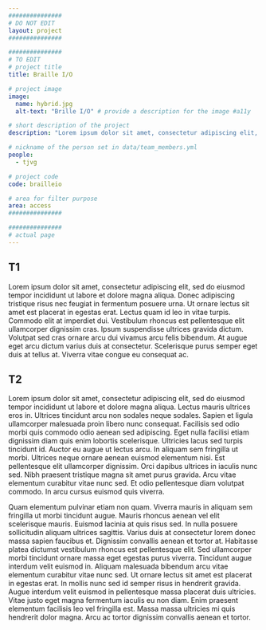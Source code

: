 ```yaml
---
###############
# DO NOT EDIT
layout: project
###############

###############
# TO EDIT
# project title
title: Braille I/O

# project image
image:
  name: hybrid.jpg
  alt-text: "Brille I/O" # provide a description for the image #a11y

# short description of the project
description: "Lorem ipsum dolor sit amet, consectetur adipiscing elit, sed do eiusmod tempor incididunt ut labore et dolore magna aliqua. Donec adipiscing tristique risus nec feugiat in fermentum posuere urna. Ut ornare lectus sit amet est placerat in egestas erat. Lectus quam id leo in vitae turpis. Commodo elit at imperdiet dui. Vestibulum rhoncus est pellentesque elit ullamcorper dignissim cras. Ipsum suspendisse ultrices gravida dictum. Volutpat sed cras ornare arcu dui vivamus arcu felis bibendum. At augue eget arcu dictum varius duis at consectetur. Scelerisque purus semper eget duis at tellus at. Viverra vitae congue eu consequat ac."

# nickname of the person set in data/team_members.yml
people:
  - tjvg

# project code
code: brailleio

# area for filter purpose
area: access
###############

###############
# actual page
---
```

## T1
Lorem ipsum dolor sit amet, consectetur adipiscing elit, sed do eiusmod tempor incididunt ut labore et dolore magna aliqua. Donec adipiscing tristique risus nec feugiat in fermentum posuere urna. Ut ornare lectus sit amet est placerat in egestas erat. Lectus quam id leo in vitae turpis. Commodo elit at imperdiet dui. Vestibulum rhoncus est pellentesque elit ullamcorper dignissim cras. Ipsum suspendisse ultrices gravida dictum. Volutpat sed cras ornare arcu dui vivamus arcu felis bibendum. At augue eget arcu dictum varius duis at consectetur. Scelerisque purus semper eget duis at tellus at. Viverra vitae congue eu consequat ac.

## T2
Lorem ipsum dolor sit amet, consectetur adipiscing elit, sed do eiusmod tempor incididunt ut labore et dolore magna aliqua. Lectus mauris ultrices eros in. Ultrices tincidunt arcu non sodales neque sodales. Sapien et ligula ullamcorper malesuada proin libero nunc consequat. Facilisis sed odio morbi quis commodo odio aenean sed adipiscing. Eget nulla facilisi etiam dignissim diam quis enim lobortis scelerisque. Ultricies lacus sed turpis tincidunt id. Auctor eu augue ut lectus arcu. In aliquam sem fringilla ut morbi. Ultrices neque ornare aenean euismod elementum nisi. Est pellentesque elit ullamcorper dignissim. Orci dapibus ultrices in iaculis nunc sed. Nibh praesent tristique magna sit amet purus gravida. Arcu vitae elementum curabitur vitae nunc sed. Et odio pellentesque diam volutpat commodo. In arcu cursus euismod quis viverra.

Quam elementum pulvinar etiam non quam. Viverra mauris in aliquam sem fringilla ut morbi tincidunt augue. Mauris rhoncus aenean vel elit scelerisque mauris. Euismod lacinia at quis risus sed. In nulla posuere sollicitudin aliquam ultrices sagittis. Varius duis at consectetur lorem donec massa sapien faucibus et. Dignissim convallis aenean et tortor at. Habitasse platea dictumst vestibulum rhoncus est pellentesque elit. Sed ullamcorper morbi tincidunt ornare massa eget egestas purus viverra. Tincidunt augue interdum velit euismod in. Aliquam malesuada bibendum arcu vitae elementum curabitur vitae nunc sed. Ut ornare lectus sit amet est placerat in egestas erat. In mollis nunc sed id semper risus in hendrerit gravida. Augue interdum velit euismod in pellentesque massa placerat duis ultricies. Vitae justo eget magna fermentum iaculis eu non diam. Enim praesent elementum facilisis leo vel fringilla est. Massa massa ultricies mi quis hendrerit dolor magna. Arcu ac tortor dignissim convallis aenean et tortor.